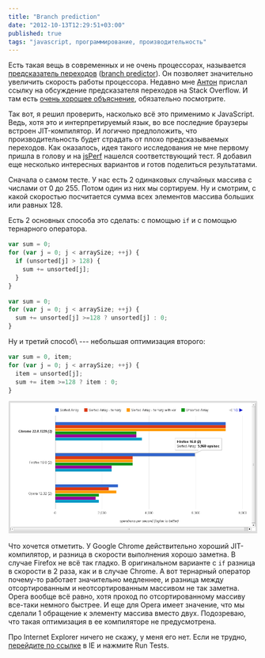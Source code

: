```yaml
---
title: "Branch prediction"
date: "2012-10-13T12:29:51+03:00"
published: true
tags: "javascript, программирование, производительность"
---
```


Есть такая вещь в современных и не очень процессорах, называется
[предсказатель переходов](http://ru.wikipedia.org/wiki/%D0%9F%D1%80%D0%B5%D0%B4%D1%81%D0%BA%D0%B0%D0%B7%D0%B0%D1%82%D0%B5%D0%BB%D1%8C_%D0%BF%D0%B5%D1%80%D0%B5%D1%85%D0%BE%D0%B4%D0%BE%D0%B2)
([branch predictor](http://en.wikipedia.org/wiki/Branch_predictor)). Он позволяет значительно увеличить скорость работы
процессора. Недавно мне [Антон](http://itground.by) прислал ссылку на обсуждение предсказателя переходов на
Stack Overflow. И там есть [очень хорошее объяснение](http://stackoverflow.com/a/11227902/682727), обязательно
посмотрите.

Так вот, я решил проверить, насколько всё это применимо к JavaScript. Ведь, хотя это и интерпретируемый язык, во все
последние браузеры встроен JIT-компилятор. И логично предположить, что производительность будет страдать от плохо
предсказываемых переходов. Как оказалось, идея такого исследования не мне первому пришла в голову и на
[jsPerf](http://jsperf.com) нашелся соответствующий тест. Я добавил еще несколько интересных вариантов и готов
поделиться результатами.

Сначала о самом тесте. У нас есть 2 одинаковых случайных массива с числами от 0 до 255. Потом один из них мы сортируем.
Ну и смотрим, с какой скоростью посчитается сумма всех элементов массива больших или равных 128.

Есть 2 основных способа это сделать: с помощью `if` и с помощью тернарного оператора.

~~~~~javascript
var sum = 0;
for (var j = 0; j < arraySize; ++j) {
  if (unsorted[j] > 128) {
    sum += unsorted[j];
  }
}
~~~~~

~~~~~javascript
var sum = 0;
for (var j = 0; j < arraySize; ++j) {
  sum += unsorted[j] >=128 ? unsorted[j] : 0;
}
~~~~~

Ну и третий способ\ --- небольшая оптимизация второго:

~~~~~javascript
var sum = 0, item;
for (var j = 0; j < arraySize; ++j) {
  item = unsorted[j];
  sum += item >=128 ? item : 0;
}
~~~~~

[![Результаты](/images/screenshots/branch-prediction.png)](http://jsperf.com/branch-prediction/2)

Что хочется отметить. У Google Chrome действительно хороший JIT-компилятор, и разница в скорости выполнения хорошо
заметна. В случае Firefox не всё так гладко. В оригинальном варианте с `if` разница в скорости в 2 раза, как и в
случае Chrome. А вот тернарный оператор почему-то работает значительно медленнее, и разница между отсортированным и
неотсортированным массивом не так заметна. Opera вообще всё равно, хотя проход по отсортированному массиву все-таки
немного быстрее. И еще для Opera имеет значение, что мы сделали 1 обращение к элементу массива вместо двух. Подозреваю,
что такая оптимизация в ее компиляторе не предусмотрена.

Про Internet Explorer ничего не скажу, у меня его нет. Если не трудно,
[перейдите по ссылке](http://jsperf.com/branch-prediction/2) в IE и нажмите Run Tests.
